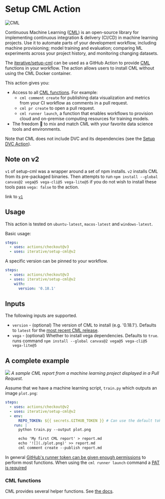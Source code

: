 # Setup CML Action

![CML](https://user-images.githubusercontent.com/414967/90448663-1ce39c00-e0e6-11ea-8083-710825d2e94e.png)

Continuous Machine Learning ([CML](https://cml.dev)) is an open-source library
for implementing continuous integration & delivery (CI/CD) in machine learning
projects. Use it to automate parts of your development workflow, including
machine provisioning; model training and evaluation; comparing ML experiments
across your project history, and monitoring changing datasets.

The [iterative/setup-cml](https://github.com/iterative/setup-cml) can be used as
a GitHub Action to provide [CML](https://cml.dev) functions in your workflow.
The action allows users to install CML without using the CML Docker container.

This action gives you:

- Access to all [CML functions](https://github.com/iterative/cml#cml-functions).
  For example:
  - `cml comment create` for publishing data visualization and metrics from your
    CI workflow as comments in a pull request.
  - `cml pr create` to open a pull request.
  - `cml runner launch`, a function that enables workflows to provision cloud
    and on-premise computing resources for training models.
- The freedom 🦅 to mix and match CML with your favorite data science tools and
  environments.

Note that CML does not include DVC and its dependencies (see the
[Setup DVC Action](https://github.com/iterative/setup-dvc)).

## Note on v2

`v1` of setup-cml was a wrapper around a set of npm installs. `v2` installs CML from its
pre-packaged binaries. Then attempts to run `npm install --global canvas@2 vega@5 vega-cli@5 vega-lite@5`
if you do not wish to install these tools pass `vega: false` to the action.

link to [`v1`](https://github.com/iterative/setup-cml/tree/v1)
## Usage

This action is tested on `ubuntu-latest`, `macos-latest` and `windows-latest`.

Basic usage:

```yaml
steps:
  - uses: actions/checkout@v3
  - uses: iterative/setup-cml@v2
```

A specific version can be pinned to your workflow.

```yaml
steps:
  - uses: actions/checkout@v3
  - uses: iterative/setup-cml@v2
    with:
      version: '0.18.1'
```

## Inputs

The following inputs are supported.

- `version` - (optional) The version of CML to install (e.g. '0.18.1'). Defaults
  to `latest` for the
  [most recent CML release](https://github.com/iterative/cml/releases).
- `vega` - (optional) Whether to install vega dependencies. Defaults to `true`.
  runs command `npm install --global canvas@2 vega@5 vega-cli@5 vega-lite@5`

## A complete example

![](https://static.iterative.ai/img/cml/first_report.png) _A sample CML report
from a machine learning project displayed in a Pull Request._

Assume that we have a machine learning script, `train.py` which outputs an image
`plot.png`:

```yaml
steps:
  - uses: actions/checkout@v2
  - uses: iterative/setup-cml@v2
  - env:
      REPO_TOKEN: ${{ secrets.GITHUB_TOKEN }} # Can use the default token for most functions
    run: |
      python train.py --output plot.png

      echo 'My first CML report' > report.md
      echo '![](./plot.png)' >> report.md
      cml comment create --publish report.md
```
In general [GitHub's runner token can be given enough permissions](https://docs.github.com/en/actions/security-guides/automatic-token-authentication#permissions-for-the-github_token) to perform most functions.
When using the `cml runner launch` command a [PAT is required](https://cml.dev/doc/self-hosted-runners?tab=GitHub#personal-access-token)

### CML functions

CML provides several helper functions. See [the docs](https://cml.dev/doc).

